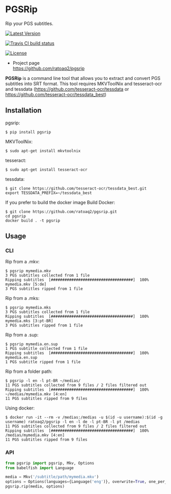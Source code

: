 # PGSRip

Rip your PGS subtitles.

[![Latest
Version](https://img.shields.io/pypi/v/pgsrip.svg)](https://pypi.python.org/pypi/pgsrip)

[![Travis CI build
status](https://travis-ci.org/ratoaq2/pgsrip.svg?branch=master)](https://travis-ci.org/ratoaq2/pgsrip)

[![License](https://img.shields.io/github/license/ratoaq2/pgsrip.svg)](https://github.com/ratoaq2/pgsrip/blob/master/LICENSE)

  - Project page  
    <https://github.com/ratoaq2/pgsrip>

**PGSRip** is a command line tool that allows you to extract and convert
PGS subtitles into SRT format. This tool requires MKVToolNix and
tesseract-ocr and tessdata (<https://github.com/tesseract-ocr/tessdata>
or <https://github.com/tesseract-ocr/tessdata_best>)

## Installation

pgsrip:

    $ pip install pgsrip

MKVToolNix:

    $ sudo apt-get install mkvtoolnix

tesseract:

    $ sudo apt-get install tesseract-ocr

tessdata:

    $ git clone https://github.com/tesseract-ocr/tessdata_best.git
    export TESSDATA_PREFIX=~/tessdata_best

If you prefer to build the docker image Build Docker:

    $ git clone https://github.com/ratoaq2/pgsrip.git
    cd pgsrip
    docker build . -t pgsrip

## Usage

### CLI

Rip from a .mkv:

    $ pgsrip mymedia.mkv
    3 PGS subtitles collected from 1 file
    Ripping subtitles  [####################################]  100%  mymedia.mkv [5:de]
    3 PGS subtitles ripped from 1 file

Rip from a .mks:

    $ pgsrip mymedia.mks
    3 PGS subtitles collected from 1 file
    Ripping subtitles  [####################################]  100%  mymedia.mks [3:pt-BR]
    3 PGS subtitles ripped from 1 file

Rip from a .sup:

    $ pgsrip mymedia.en.sup
    1 PGS subtitle collected from 1 file
    Ripping subtitles  [####################################]  100%  mymedia.en.sup
    1 PGS subtitle ripped from 1 file

Rip from a folder path:

    $ pgsrip -l en -l pt-BR ~/medias/
    11 PGS subtitles collected from 9 files / 2 files filtered out
    Ripping subtitles  [####################################]  100%  ~/medias/mymedia.mkv [4:en]
    11 PGS subtitles ripped from 9 files

Using docker:

    $ docker run -it --rm -v /medias:/medias -u $(id -u username):$(id -g username) ratoaq2/pgsrip -l en -l de -l pt-BR -l pt /medias
    11 PGS subtitles collected from 9 files / 2 files filtered out
    Ripping subtitles  [####################################]  100%  /medias/mymedia.mkv [4:en]
    11 PGS subtitles ripped from 9 files

### API

``` python
from pgsrip import pgsrip, Mkv, Options
from babelfish import Language

media = Mkv('/subtitle/path/mymedia.mkv')
options = Options(languages={Language('eng')}, overwrite=True, one_per_lang=False)
pgsrip.rip(media, options)
```
